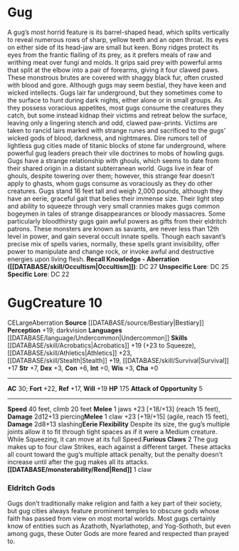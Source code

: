 ﻿---
ac: '30'
alignment: CE
charisma: '+0'
climb_speed: '20'
constitution: '+6'
creature_ability:
- Attack of Opportunity
- Eerie Flexibility
- Furious Claws
- Rend
dexterity: '+3'
fortitude: '+22'
hp: '175'
id: '252'
intelligence: '+0'
land_speed: '40'
language:
- '[[DATABASE/language/Undercommon|Undercommon]]'
level: '10'
max_speed: '40'
name: Gug
perception: '+19'
rarity: Common
reflex: '+17'
sense:
- darkvision
size: Large
skill:
- '[[DATABASE/skill/Acrobatics|Acrobatics]] +19'
- '[[DATABASE/skill/Athletics|Athletics]] +23'
- '[[DATABASE/skill/Stealth|Stealth]] +19'
- '[[DATABASE/skill/Survival|Survival]] +17'
source: '[[DATABASE/source/Bestiary|Bestiary]]'
speed:
- 40 feet
- climb 20 feet
strength: '+7'
strength_req: '7'
strongest_save:
- Fortitude
trait:
- '[[DATABASE/trait/Aberration|Aberration]]'
type: Creature
vision: Darkvision
weakest_save:
- Reflex
will: '+19'
wisdom: '+3'

---
# Gug

A gug’s most horrid feature is its barrel-shaped head, which splits vertically to reveal numerous rows of sharp, yellow teeth and an open throat. Its eyes on either side of its head-jaw are small but keen. Bony ridges protect its eyes from the frantic flailing of its prey, as it prefers meals of raw and writhing meat over fungi and molds. It grips said prey with powerful arms that split at the elbow into a pair of forearms, giving it four clawed paws. These monstrous brutes are covered with shaggy black fur, often crusted with blood and gore.
 Although gugs may seem bestial, they have keen and wicked intellects. Gugs lair far underground, but they sometimes come to the surface to hunt during dark nights, either alone or in small groups. As they possess voracious appetites, most gugs consume the creatures they catch, but some instead kidnap their victims and retreat below the surface, leaving only a lingering stench and odd, clawed paw-prints. Victims are taken to rancid lairs marked with strange runes and sacrificed to the gugs’ wicked gods of blood, darkness, and nightmares. Dire rumors tell of lightless gug cities made of titanic blocks of stone far underground, where powerful gug leaders preach their vile doctrines to mobs of howling gugs.
 Gugs have a strange relationship with ghouls, which seems to date from their shared origin in a distant subterranean world. Gugs live in fear of ghouls, despite towering over them; however, this strange fear doesn’t apply to ghasts, whom gugs consume as voraciously as they do other creatures.
 Gugs stand 16 feet tall and weigh 2,000 pounds, although they have an eerie, graceful gait that belies their immense size. Their light step and ability to squeeze through very small crannies makes gugs common bogeymen in tales of strange disappearances or bloody massacres.
 Some particularly bloodthirsty gugs gain awful powers as gifts from their eldritch patrons. These monsters are known as savants, are never less than 12th level in power, and gain several occult innate spells. Though each savant’s precise mix of spells varies, normally, these spells grant invisibility, offer power to manipulate and change rock, or invoke awful and destructive energies upon living flesh.
**Recall Knowledge - Aberration ([[DATABASE/skill/Occultism|Occultism]])**: DC 27
**Unspecific Lore**: DC 25
**Specific Lore**: DC 22

# Gug<span class="item-type">Creature 10</span>

<span class="trait-alignment item-trait">CE</span><span class="trait-size item-trait">Large</span><span class="item-trait">Aberration</span>
**Source** [[DATABASE/source/Bestiary|Bestiary]]
**Perception** +19; darkvision
**Languages** [[DATABASE/language/Undercommon|Undercommon]]
**Skills** [[DATABASE/skill/Acrobatics|Acrobatics]] +19 (+23 to Squeeze), [[DATABASE/skill/Athletics|Athletics]] +23, [[DATABASE/skill/Stealth|Stealth]] +19, [[DATABASE/skill/Survival|Survival]] +17
**Str** +7, **Dex** +3, **Con** +6, **Int** +0, **Wis** +3, **Cha** +0

---
**AC** 30; **Fort** +22, **Ref** +17, **Will** +19
**HP** 175
<span class="in-box-ability">**Attack of Opportunity** <span class="action-icon">5</span> </span>

---
**Speed** 40 feet, climb 20 feet
<span class="in-box-ability">**Melee** <span class="action-icon">1</span> jaws +23 [+18/+13] (reach 15 feet), **Damage** 2d12+13 piercing</span><span class="in-box-ability">**Melee** <span class="action-icon">1</span> claw +23 [+19/+15] (agile, reach 15 feet), **Damage** 2d8+13 slashing</span><span class="in-box-ability">**Eerie Flexibility** Despite its size, the gug’s multiple joints allow it to fit through tight spaces as if it were a Medium creature. While Squeezing, it can move at its full Speed.</span><span class="in-box-ability">**Furious Claws** <span class="action-icon">2</span> The gug makes up to four claw Strikes, each against a different target. These attacks all count toward the gug’s multiple attack penalty, but the penalty doesn’t increase until after the gug makes all its attacks.</span><span class="in-box-ability">**[[DATABASE/monsterability/Rend|Rend]]** <span class="action-icon">1</span> claw</span>

###  Eldritch Gods

Gugs don’t traditionally make religion and faith a key part of their society, but gug cities always feature prominent temples to obscure gods whose faith has passed from view on most mortal worlds. Most gugs certainly know of entities such as Azathoth, Nyarlathotep, and Yog-Sothoth, but even among gugs, these Outer Gods are more feared and respected than prayed to.